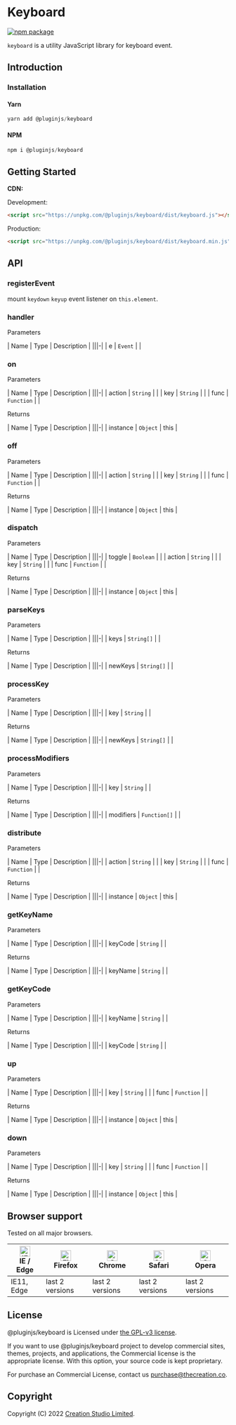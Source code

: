 # Keyboard

[![npm package](https://img.shields.io/npm/v/@pluginjs/keyboard.svg)](https://www.npmjs.com/package/@pluginjs/keyboard)

`keyboard` is a utility JavaScript library for keyboard event.

## Introduction
### Installation

#### Yarn

```javascript
yarn add @pluginjs/keyboard
```

#### NPM

```javascript
npm i @pluginjs/keyboard
```

## Getting Started

**CDN:**

Development:

```html
<script src="https://unpkg.com/@pluginjs/keyboard/dist/keyboard.js"></script>
```

Production:

```html
<script src="https://unpkg.com/@pluginjs/keyboard/dist/keyboard.min.js"></script>
```

## API

### registerEvent

mount `keydown` `keyup` event listener on `this.element`.

### handler

Parameters

| Name | Type | Description |
|||-|
| e | `Event` | |

### on

Parameters

| Name | Type | Description |
|||-|
| action | `String` | |
| key | `String` | |
| func | `Function` | |

Returns

| Name | Type | Description |
|||-|
| instance | `Object` | this |

### off

Parameters

| Name | Type | Description |
|||-|
| action | `String` | |
| key | `String` | |
| func | `Function` | |

Returns

| Name | Type | Description |
|||-|
| instance | `Object` | this |

### dispatch

Parameters

| Name | Type | Description |
|||-|
| toggle | `Boolean` | |
| action | `String` | |
| key | `String` | |
| func | `Function` | |

Returns

| Name | Type | Description |
|||-|
| instance | `Object` | this |

### parseKeys

Parameters

| Name | Type | Description |
|||-|
| keys | `String[]` | |

Returns

| Name | Type | Description |
|||-|
| newKeys | `String[]` | |

### processKey

Parameters

| Name | Type | Description |
|||-|
| key | `String` | |

Returns

| Name | Type | Description |
|||-|
| newKeys | `String[]` | |

### processModifiers

Parameters

| Name | Type | Description |
|||-|
| key | `String` | |

Returns

| Name | Type | Description |
|||-|
| modifiers | `Function[]` | |

### distribute

Parameters

| Name | Type | Description |
|||-|
| action | `String` | |
| key | `String` | |
| func | `Function` | |

Returns

| Name | Type | Description |
|||-|
| instance | `Object` | this |

### getKeyName

Parameters

| Name | Type | Description |
|||-|
| keyCode | `String` | |

Returns

| Name | Type | Description |
|||-|
| keyName | `String` | |

### getKeyCode

Parameters

| Name | Type | Description |
|||-|
| keyName | `String` | |

Returns

| Name | Type | Description |
|||-|
| keyCode | `String` | |

### up

Parameters

| Name | Type | Description |
|||-|
| key | `String` | |
| func | `Function` | |

Returns

| Name | Type | Description |
|||-|
| instance | `Object` | this |

### down

Parameters

| Name | Type | Description |
|||-|
| key | `String` | |
| func | `Function` | |

Returns

| Name | Type | Description |
|||-|
| instance | `Object` | this |

## Browser support

Tested on all major browsers.

| [<img src="https://raw.githubusercontent.com/alrra/browser-logos/master/src/edge/edge_48x48.png" alt="IE / Edge" width="24px" height="24px" />](http://godban.github.io/browsers-support-badges/)</br>IE / Edge | [<img src="https://raw.githubusercontent.com/alrra/browser-logos/master/src/firefox/firefox_48x48.png" alt="Firefox" width="24px" height="24px" />](http://godban.github.io/browsers-support-badges/)</br>Firefox | [<img src="https://raw.githubusercontent.com/alrra/browser-logos/master/src/chrome/chrome_48x48.png" alt="Chrome" width="24px" height="24px" />](http://godban.github.io/browsers-support-badges/)</br>Chrome | [<img src="https://raw.githubusercontent.com/alrra/browser-logos/master/src/safari/safari_48x48.png" alt="Safari" width="24px" height="24px" />](http://godban.github.io/browsers-support-badges/)</br>Safari | [<img src="https://raw.githubusercontent.com/alrra/browser-logos/master/src/opera/opera_48x48.png" alt="Opera" width="24px" height="24px" />](http://godban.github.io/browsers-support-badges/)</br>Opera |
| --------- | --------- | --------- | --------- | --------- |
| IE11, Edge| last 2 versions| last 2 versions| last 2 versions| last 2 versions|

## License

@pluginjs/keyboard is Licensed under [the GPL-v3 license](LICENSE).

If you want to use @pluginjs/keyboard project to develop commercial sites, themes, projects, and applications, the Commercial license is the appropriate license. With this option, your source code is kept proprietary.

For purchase an Commercial License, contact us purchase@thecreation.co.

## Copyright

Copyright (C) 2022 [Creation Studio Limited](creationstudio.com).